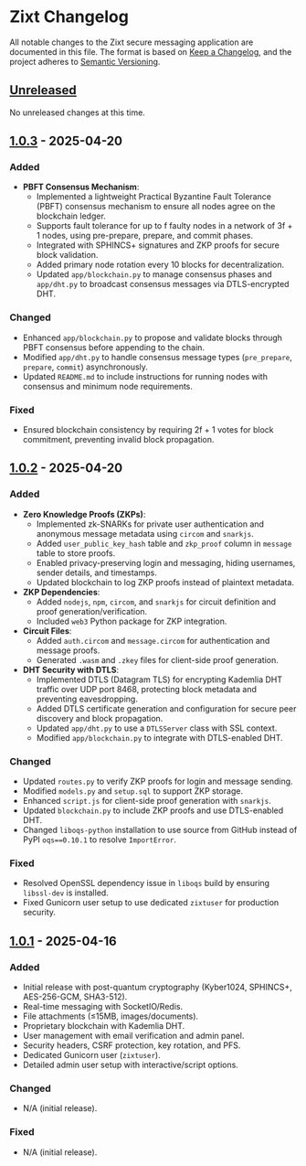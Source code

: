 # Zixt Changelog

All notable changes to the Zixt secure messaging application are documented in this file. The format is based on [Keep a Changelog](https://keepachangelog.com/en/1.0.0/), and the project adheres to [Semantic Versioning](https://semver.org/spec/v2.0.0.html).

## [Unreleased]

No unreleased changes at this time.

## [1.0.3] - 2025-04-20

### Added
- **PBFT Consensus Mechanism**:
  - Implemented a lightweight Practical Byzantine Fault Tolerance (PBFT) consensus mechanism to ensure all nodes agree on the blockchain ledger.
  - Supports fault tolerance for up to f faulty nodes in a network of 3f + 1 nodes, using pre-prepare, prepare, and commit phases.
  - Integrated with SPHINCS+ signatures and ZKP proofs for secure block validation.
  - Added primary node rotation every 10 blocks for decentralization.
  - Updated `app/blockchain.py` to manage consensus phases and `app/dht.py` to broadcast consensus messages via DTLS-encrypted DHT.

### Changed
- Enhanced `app/blockchain.py` to propose and validate blocks through PBFT consensus before appending to the chain.
- Modified `app/dht.py` to handle consensus message types (`pre_prepare`, `prepare`, `commit`) asynchronously.
- Updated `README.md` to include instructions for running nodes with consensus and minimum node requirements.

### Fixed
- Ensured blockchain consistency by requiring 2f + 1 votes for block commitment, preventing invalid block propagation.

## [1.0.2] - 2025-04-20

### Added
- **Zero Knowledge Proofs (ZKPs)**:
  - Implemented zk-SNARKs for private user authentication and anonymous message metadata using `circom` and `snarkjs`.
  - Added `user_public_key_hash` table and `zkp_proof` column in `message` table to store proofs.
  - Enabled privacy-preserving login and messaging, hiding usernames, sender details, and timestamps.
  - Updated blockchain to log ZKP proofs instead of plaintext metadata.
- **ZKP Dependencies**:
  - Added `nodejs`, `npm`, `circom`, and `snarkjs` for circuit definition and proof generation/verification.
  - Included `web3` Python package for ZKP integration.
- **Circuit Files**:
  - Added `auth.circom` and `message.circom` for authentication and message proofs.
  - Generated `.wasm` and `.zkey` files for client-side proof generation.
- **DHT Security with DTLS**:
  - Implemented DTLS (Datagram TLS) for encrypting Kademlia DHT traffic over UDP port 8468, protecting block metadata and preventing eavesdropping.
  - Added DTLS certificate generation and configuration for secure peer discovery and block propagation.
  - Updated `app/dht.py` to use a `DTLSServer` class with SSL context.
  - Modified `app/blockchain.py` to integrate with DTLS-enabled DHT.

### Changed
- Updated `routes.py` to verify ZKP proofs for login and message sending.
- Modified `models.py` and `setup.sql` to support ZKP storage.
- Enhanced `script.js` for client-side proof generation with `snarkjs`.
- Updated `blockchain.py` to include ZKP proofs and use DTLS-enabled DHT.
- Changed `liboqs-python` installation to use source from GitHub instead of PyPI `oqs==0.10.1` to resolve `ImportError`.

### Fixed
- Resolved OpenSSL dependency issue in `liboqs` build by ensuring `libssl-dev` is installed.
- Fixed Gunicorn user setup to use dedicated `zixtuser` for production security.

## [1.0.1] - 2025-04-16

### Added
- Initial release with post-quantum cryptography (Kyber1024, SPHINCS+, AES-256-GCM, SHA3-512).
- Real-time messaging with SocketIO/Redis.
- File attachments (≤15MB, images/documents).
- Proprietary blockchain with Kademlia DHT.
- User management with email verification and admin panel.
- Security headers, CSRF protection, key rotation, and PFS.
- Dedicated Gunicorn user (`zixtuser`).
- Detailed admin user setup with interactive/script options.

### Changed
- N/A (initial release).

### Fixed
- N/A (initial release).

[Unreleased]: https://github.com/NetworkNerd1337/zixt/compare/v1.0.3...HEAD
[1.0.3]: https://github.com/NetworkNerd1337/zixt/compare/v1.0.2...v1.0.3
[1.0.2]: https://github.com/NetworkNerd1337/zixt/compare/v1.0.1...v1.0.2
[1.0.1]: https://github.com/NetworkNerd1337/zixt/releases/tag/v1.0.1
